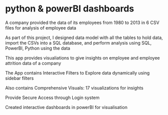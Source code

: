 # python & powerBI dashboards

A company provided the data of its employees from 1980 to 2013 in 6 CSV files for analysis of employee data

As part of this project, I  designed data model with all the tables to hold data, import the CSVs into a SQL database, and perform analysis using SQL, PowerBI, Python using the data

This app provides visualiations to give insights on employee and employee attrition data of a company

The App contains Interactive Filters to Explore data dynamically using sidebar filters

Also contains Comprehensive Visuals: 17 visualizations for insights

Provide Secure Access through Login system 

Created interactive dashboards in powerBI for visualisation
